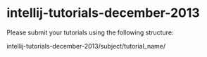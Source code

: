 intellij-tutorials-december-2013
================================

Please submit your tutorials using the following structure:

intellij-tutorials-december-2013/subject/tutorial_name/
